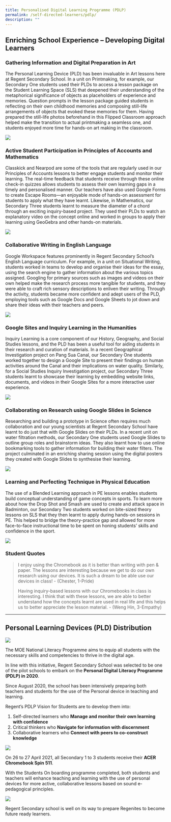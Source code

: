```yaml
---
title: Personalised Digital Learning Programme (PDLP)
permalink: /self-directed-learners/pdlp/
description: ""
---
```

## **Enriching School Experience – Developing Digital Learners**

### **Gathering Information and Digital Preparation in Art**

The Personal Learning Device (PLD) has been invaluable in Art lessons here at Regent Secondary School. In a unit on Printmaking, for example, our Secondary One students used their PLDs to access a lesson package on the Student Learning Space (SLS) that deepened their understanding of the metaphorical significance of objects as placeholders of experience and memories. Question prompts in the lesson package guided students in reflecting on their own childhood memories and composing still-life arrangements of objects that evoked these memories for them. Having prepared the still-life photos beforehand in this Flipped Classroom approach helped make the transition to actual printmaking a seamless one, and students enjoyed more time for hands-on art making in the classroom.

![](/images/PDLP/PDLP_1-ART.jpg)

### **Active Student Participation in Principles of Accounts and Mathematics**

Classkick and Nearpod are some of the tools that are regularly used in our Principles of Accounts lessons to better engage students and monitor their learning. The real-time feedback that students receive through these online check-in quizzes allows students to assess their own learning gaps in a timely and personalised manner. Our teachers have also used Google Forms to create Escape Rooms—an enjoyable mode of hands-on assessment for students to apply what they have learnt. Likewise, in Mathematics, our Secondary Three students learnt to measure the diameter of a chord through an exciting inquiry-based project. They used their PLDs to watch an explanatory video on the concept online and worked in groups to apply their learning using GeoGebra and other hands-on materials.

![](/images/PDLP/PDLP_2-POA.jpg)

### **Collaborative Writing in English Language**

Google Workspace features prominently in Regent Secondary School’s English Language curriculum. For example, in a unit on Situational Writing, students worked in teams to develop and organise their ideas for the essay, using the search engine to gather information about the various topics assigned. Googling for primary sources such as images and videos on their own helped make the research process more tangible for students, and they were able to craft rich sensory descriptions to enliven their writing. Through the activity, students became more confident and adept users of the PLD, employing tools such as Google Docs and Google Sheets to jot down and share their ideas with their teachers and peers.

![](/images/PDLP/PDLP_3-EL.jpg)

### **Google Sites and Inquiry Learning in the Humanities**

Inquiry Learning is a core component of our History, Geography, and Social Studies lessons, and the PLD has been a useful tool for aiding students in their research and curation of materials. In a recent Geographical Investigation project on Pang Sua Canal, our Secondary One students worked together to design a Google Site to present their findings on human activities around the Canal and their implications on water quality. Similarly, for a Social Studies Inquiry Investigation project, our Secondary Three students learnt to showcase their learning by embedding website links, documents, and videos in their Google Sites for a more interactive user experience.

![](/images/PDLP/PDLP_4_HUM.jpg)

### **Collaborating on Research using Google Slides in Science**

Researching and building a prototype in Science often requires much collaboration and our young scientists at Regent Secondary School have learnt to do just that with Google Slides on their PLDs. In a recent unit on water filtration methods, our Secondary One students used Google Slides to outline group roles and brainstorm ideas. They also learnt how to use online bookmarking tools to gather information for building their water filters. The project culminated in an enriching sharing session using the digital posters they created with Google Slides to synthesise their learning.

![](/images/PDLP/PDLP_5-SCI.jpg)

### **Learning and Perfecting Technique in Physical Education**

The use of a Blended Learning approach in PE lessons enables students build conceptual understanding of game concepts in sports. To learn more about how the Drop Shot and Smash are used to create and attack space in Badminton, our Secondary Two students worked on bite-sized theory lessons on SLS that they then learnt to apply during hands-on sessions in PE. This helped to bridge the theory-practice gap and allowed for more face-to-face instructional time to be spent on honing students’ skills and confidence in the sport.

![](/images/PDLP/PDLP_6-PE.png)

### **Student Quotes**

> I enjoy using the Chromebook as it is better than writing with pen & paper. The lessons are interesting because we get to do our own research using our devices. It is such a dream to be able use our devices in class! - (Chester, 1-Pride) 
> 
> Having inquiry-based lessons with our Chromebooks in class is interesting. I think that with these lessons, we are able to better understand how the concepts learnt are used in real life and this helps us to better appreciate the lesson material. - (Weng Hin, 3-Empathy)


-------------------------------------------------------------

## **Personal Learning Devices (PLD) Distribution**

![](/images/PDLP/PLD_1.jpg)

The MOE National Literacy Programme aims to equip all students with the necessary skills and competencies to thrive in the digital age.

In line with this initiative, Regent Secondary School was selected to be one of the pilot schools to embark on the **Personal Digital Literacy Programme (PDLP) in 2020**.

Since August 2020, the school has been intensively preparing both teachers and students for the use of the Personal device in teaching and learning.

Regent’s PDLP Vision for Students are to develop them into:

1.  Self-directed learners who **Manage and monitor their own learning with confidence**
2.  Critical thinkers who **Navigate for information with discernment**
3.  Collaborative learners who **Connect with peers to co-construct knowledge**

![](/images/PDLP/PLD_2.jpg)

On 26 to 27 April 2021, all Secondary 1 to 3 students receive their **ACER Chromebook Spin 511**.

With the Students On boarding programme completed, both students and teachers will enhance teaching and learning with the use of personal devices for more active, collaborative lessons based on sound e-pedagogical principles.

![](/images/PDLP/PLD_3.jpg)

Regent Secondary school is well on its way to prepare Regenites to become future ready learners.